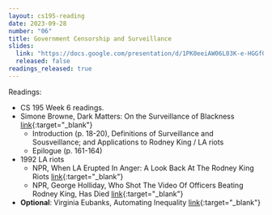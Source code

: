 ```yaml
---
layout: cs195-reading
date: 2023-09-28
number: "06"
title: Government Censorship and Surveillance
slides:
  link: "https://docs.google.com/presentation/d/1PK0eeiAW06L03K-e-HGGfQdSG_wcG4dfqI-yMFBNlpc/edit"
  released: false
readings_released: true
---
```


Readings:
- CS 195 Week 6 readings.
- Simone Browne, Dark Matters: On the Surveillance of Blackness [link](https://ebookcentral-proquest-com.libproxy.berkeley.edu/lib/berkeley-ebooks/detail.action?pq-origsite=primo&docID=2194890){:target="\_blank"}
  - Introduction (p. 18-20), Definitions of Surveillance and Sousveillance; and Applications to Rodney King / LA riots
  - Epilogue (p. 161-164)
- 1992 LA riots
  - NPR, When LA Erupted In Anger: A Look Back At The Rodney King Riots [link](https://www.npr.org/2017/04/26/524744989/when-la-erupted-in-anger-a-look-back-at-the-rodney-king-riots){:target="\_blank"}
  - NPR, George Holliday, Who Shot The Video Of Officers Beating Rodney King, Has Died [link](https://www.npr.org/2021/09/21/1039236256/george-holliday-who-shot-the-video-of-officers-beating-rodney-king-has-died){:target="\_blank"}
- **Optional**: Virginia Eubanks, Automating Inequality [link](https://drive.google.com/file/d/11d35AjZKZdcZGh-ydW3vUsE7LsLnbLxa/view?usp=sharing){:target="\_blank"}
